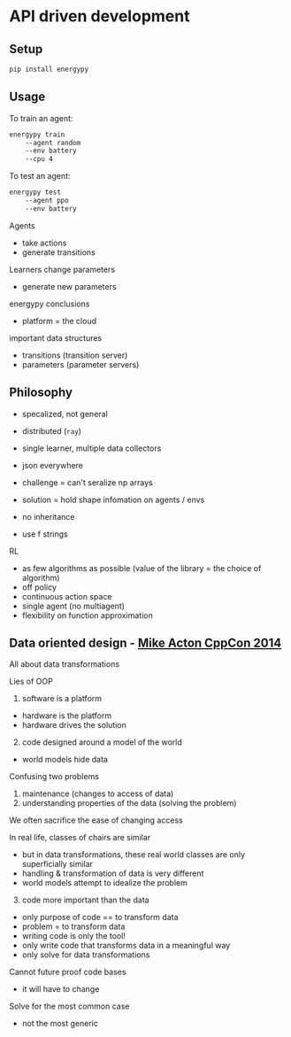 # API driven development

## Setup

```bash
pip install energypy
```

## Usage

To train an agent:

```bash
energypy train
	--agent random
	--env battery
	--cpu 4
```

To test an agent:

```bash
energypy test
	--agent ppo
	--env battery
```

Agents 
- take actions
- generate transitions

Learners change parameters
- generate new parameters

energypy conclusions
- platform = the cloud

important data structures
- transitions (transition server)
- parameters (parameter servers)

## Philosophy

- specalized, not general

- distributed (`ray`)
- single learner, multiple data collectors

- json everywhere
- challenge = can't seralize np arrays
- solution = hold shape infomation on agents / envs

- no inheritance

- use f strings

RL
- as few algorithms as possible (value of the library = the choice of algorithm)
- off policy
- continuous action space
- single agent (no multiagent)
- flexibility on function approximation

## Data oriented design - [Mike Acton CppCon 2014](https://www.youtube.com/watch?v=rX0ItVEVjHc)

All about data transformations

Lies of OOP
1. software is a platform
- hardware is the platform
- hardware drives the solution

2. code designed around a model of the world
- world models hide data

Confusing two problems
1. maintenance (changes to access of data)
2. understanding properties of the data (solving the problem)

We often sacrifice the ease of changing access

In real life, classes of chairs are similar
- but in data transformations, these real world classes are only superficially similar
- handling & transformation of data is very different
- world models attempt to idealize the problem

3. code more important than the data
- only purpose of code == to transform data
- problem = to transform data
- writing code is only the tool!
- only write code that transforms data in a meaningful way
- only solve for data transformations

Cannot future proof code bases 
- it will have to change

Solve for the most common case 
- not the most generic

